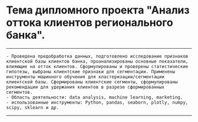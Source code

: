 # Тема дипломного проекта "Анализ оттока клиентов регионального банка".

----
	- Проведена предобработка данных, подготовлено исследование признаков клиентской базы клиентов банка, проанализированы основные показатели, влияющие на отток клиентов. Сформулированы и проверены статистические гипотезы, выбраны клиентские признаки для сегментации. Применены инструменты машинного обучения для кластеризации/сегментации клиентской базы. Сформированы клиентские сегменты, сформулированы рекомендации для удержания клиентов в разрезе сформированных сегментов.
	- Область деятельности: data analysis, machine learning, marketing.
	- использованные инструменты: Python, pandas, seaborn, plotly, numpy, scipy, sklearn и др.
----
